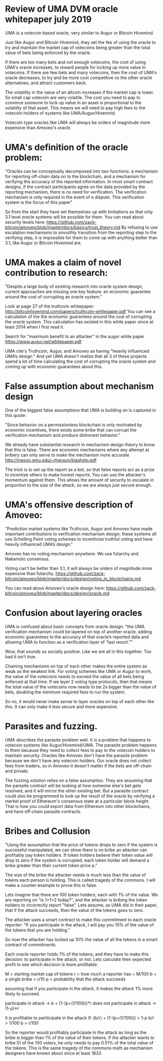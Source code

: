 Review of UMA DVM oracle whitepaper july 2019
============

UMA is a votecoin based oracle, very similar to Augur or Bitcoin Hivemind.

Just like Augur and Bitcoin Hivemind, they set the fee of using the oracle to try and maintain the market cap of votecoins being greater than the total value of bets being enforced by the oracle.

If there are too many bets and not enough votecoins, the cost of using UMA's oracle increases, to reward people for locking up more value in votecoins.
If there are few bets and many votecoins, then the cost of UMA's oracle decreases, to try and be more cost competitive vs the other oracle alternatives, and attract customers back.

The volatility in the value of an altcoin increases if the market cap is lower. So small cap votecoin are very volatile.
The cost you need to pay to convince someone to lock up value in an asset is proportional to the volatility of that asset.
This means we will need to pay high fees to the votecoin holders of systems like UMA/Augur/Hivemind.

Votecoin type oracles like UMA will always be orders of magnitude more expensive than Amoveo's oracle.


UMA's definition of the oracle problem:
================

"Oracles can be conceptually decomposed into two functions: a mechanism for reporting off-chain data on to the blockchain, and a mechanism for verifying the accuracy of the reported information. In most smart contract designs, if the contract participants agree on the data provided by the reporting mechanism, there is no need for verification. The verification mechanism is only required in the event of a dispute. This verification system is the focus of this paper"


So from the start they have set themselves up with limitations so that only 3.1 level oracle systems will be possible for them. You can read about security levels here: https://github.com/zack-bitcoin/amoveo/blob/master/docs/basics/trust_theory.md
By refusing to use escalation mechanisms to smoothly transition from the reporting step to the verifying step, it is impossible for them to come up with anything better than 3.1, like Augur or Bitcoin Hivemind are.


UMA makes a claim of novel contribution to research:
==================

"Despite a large body of existing research into oracle system design, current approaches are missing one key feature: an economic guarantee around the cost of corrupting an oracle system."

Look at page 27 of the truthcoin whitepaper: http://bitcoinhivemind.com/papers/truthcoin-whitepaper.pdf
You can see a calculation of the the economic guarantees around the cost of corrupting the oracle system. This calculation has existed in this white paper since at least 2014 when I first read it.

Search for "maximum benefit to an attacker" in the augur white paper https://www.augur.net/whitepaper.pdf

UMA cite's Truthcoin, Augur, and Amoveo as having "heavily influenced UMA’s design." And yet UMA doesn't realize that all 3 of these projects spend a lot of time calculating the cost of corrupting the oracle system and coming up with economic guarantees about this.



False assumption about mechanism design
=================

One of the biggest false assumptions that UMA is building on is captured in this quote:

"Since behavior on a permissionless blockchain is only
motivated by economic incentives, there exists some bribe that can corrupt the verification mechanism and produce dishonest behavior."

We already have substantial research in mechanism design theory to know that this is false. There are economic mechanisms where any attempt at bribery can only serve to make the mechanism more accurate http://mason.gmu.edu/~rhanson/biashelp.pdf

The trick is to set up the report as a bet, so that false reports act as a prize to incentize others to make honest reports. You can use the attacker's momentum against them. This allows the amount of security to escalate in proportion to the size of the attack, so we are always just secure enough.


UMA's offensive description of Amoveo:
================

"Prediction market systems like Truthcoin, Augur and Amoveo have made important contributions to verification mechanism design; these systems all use Schelling Point voting schemes to incentivize truthful voting and have heavily influenced UMA’s design."

Amoveo has no voting mechanism anywhere. We use futarchy and Nakamoto consensus.

Voting can't be better than 3.1, it will always be orders of magnitude more expensive than futarchy.
https://github.com/zack-bitcoin/amoveo/blob/master/docs/design/voting_in_blockchains.md

You can read about Amoveo's oracle design here: https://github.com/zack-bitcoin/amoveo/blob/master/docs/design/oracle.md


Confusion about layering oracles
================

UMA is confused about basic concepts from oracle design:
"the UMA verification mechanism could be layered on top of another oracle, adding economic guarantees to the accuracy of that oracle’s reported data and allowing UMA to function as a verification layer of “last resort.”"

Wow, that sounds so socially positive. Like we are all in this together. Too bad it isn't true.

Chaining mechanisms on top of each other makes the entire system as weak as the weakest link.
For voting schemes like UMA or Augur to work, the value of the votecoins needs to exceed the value of all bets being enforced at that time.
If we layer 2 voting type protocols, then that means the total value of the votecoins now needs to be 2x bigger than the value of bets, doubling the minimum required fees to run the system.

So no, it would never make sense to layer oracles on top of each other like this. It can only make it less secure and more expensive.





Parasites and fuzzing.
=========

UMA describes the parasite problem well. It is a problem that happens to votecoin systems like Augur/Hivemind/UMA.
The parasite problem happens to them because they need to collect fees to pay to the votecoin holders to maintain security.
Oracles like Amoveo don't have the parasite problem because we don't have any votecoin holders. Our oracle does not collect fees from traders, so in Amoveo it doesn't matter if the bets are off-chain and private.


The fuzzing solution relies on a false assumption.
They are assuming that the parasite contract will be looking at how someone else's bet gets resolved, and it will mirror the other existing bet.
But a parasite contract could also be programmed to look up the result of the oracle by verifying a merkel proof of Ethereum's consensus state at a particular block height. That is how you could export data from Ethereum into other blockchains, and have off-chain parasite contracts.




Bribes and Collusion
=========

"Using the assumption that the price of tokens drops to zero if the system is successful manipulated, we can show there is no bribe an attacker can profitably pay token holders. If token holders believe their token value will drop to zero if the system is corrupted, each token holder will demand a bribe greater than their current token price p."

The size of the bribe the attacker needs is much less than the value of tokens each person is holding. This is called tragedy of the commons. I will make a counter-example to prove this is false.

Lets imagine that there are 100 token holders, each with 1% of the value. We are reporting on "is 1+1=2 today?", and the attacker is bribing the token holders to incorrectly report "false". Lets assume, as UMA did in their paper, that if the attack succeeds, then the value of the tokens goes to zero.

The attacker uses a smart contract to make this commitment to each oracle reporter: "If you participate in the attack, I will pay you 10% of the value of the tokens that you are holding."

So now the attacker has locked up 10% the value of all the tokens in a smart contract of commitments.

Each oracle reporter holds 1% of the tokens, and they have to make this decision: to participate in the attack, or not.
Lets calculate their expected profit to see which decision is more profitable:

M = starting market cap of tokens
r = how much a reporter has = M/100
b = a single bribe = r/10
p = probability that the attack succeeds

assuming that if you participate in the attack, it makes the attack 1% more likely to succeed.

participate in attack -> b + (1-(p+(1/100)))*r
does not participate in attack -> (1-p)*r

it is profitable to pariticipate in the attack if:
(b/r) + (1-(p+(1/100))) > 1-p
b/r > 1/100
b > r/100

So the reporter would profitably participate in the attack as long as the bribe is bigger than 1% of the value of their tokens.
If the attacker wants to bribe 51 of the 100 voters, he only needs to pay 0.51% of the total value of the tokens.
This is the same tragedy of the commons math as mechanism designers have known about since at least 1833. 

